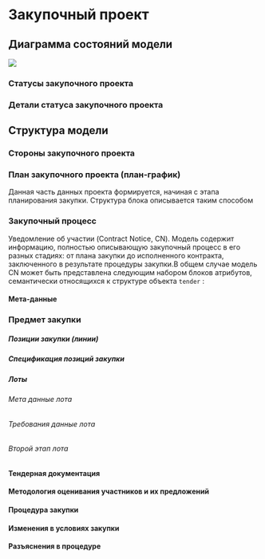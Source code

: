 # Закупочный проект
## Диаграмма состояний модели 
![](https://www.planttext.com/api/plantuml/png/fLDBRi8m4Dtx55vNoWMwYDYogLYmArrOZgaiEOOcJgkgGWeWLTrnXjw0eaP4KE0Aunjr0d4-_QYLM6NotioR6Vkv4niMcIHKX5nVt53FfsF5j9RwbbvIEDWKzf31niwedMAuXdTOmcwWCJxOERp15dBOuD-gm6dlYbJrJai4gFHZ-a3tkkq2nesy5x_dmsixdpFDXJfso647kNt6xzBEO6zJMao9uGSkW1Hi2w2n4Icd-szVSaho_BEQrbtF7P_WrHbHZawV2ANb3TubJCcXvCp8aNOmuaReG4HuSeYrSZo_ILMnvxC75WNVq4J72USYZeU9GiObURuCnqg4GXlNkQQ-rBGplRzvFYeG8yZ4xUsGUdDSiQeJGOsEqU6IgSTkWvoKAis-BQKcqM-SJidpaJOH7drVHA7Kx2Jfd5cy77JGydYbAVefipCxjGjIluSrieqSvpHI6J77ztP0U0ixkwW4tDAbmWg9rBuK3Y6Lbr0ni_DZULPo7Lm0t_Wd.png)
### Статусы закупочного проекта
[](/schema/definitions/codelists/tenderStatuses.csv)
### Детали статуса закупочного проекта
[](/schema/definitions/codelists/tenderStatusDetails.csv)
## Структура модели 
### Стороны закупочного проекта
[](/schema/data-models/CP/parties.schema.json)
### План закупочного проекта (план-график)
Данная часть данных проекта формируется, начиная с этапа планирования закупки. Структура блока описывается таким способом
[](/schema/data-models/CP/planning.schema.json)
### Закупочный процесс
Уведомление об участии (Contract Notice, CN). Модель содержит информацию, полностью описывающую закупочный процесс в его разных стадиях: от плана закупки до исполненного контракта, заключенного в результате процедуры закупки.В общем случае модель CN может быть представлена следующим набором блоков атрибутов, семантически относящихся к структуре объекта `tender` :  
#### Мета-данные 
[](/schema/data-models/CP/tender.meta/tender.schema.json)
### Предмет закупки
##### Позиции закупки (линии)
[](/schema/definitions/Tender/defs/cpTenderSubject.schema.json)
##### Спецификация позиций закупки
[](/schema/definitions/Metric/defs/tender.targets[*].schema.json)
##### Лоты 
###### Мета данные лота
###### Требования данные лота
###### Второй этап лота
#### Тендерная документация
#### Методология оценивания участников и их предложений
#### Процедура закупки
#### Изменения в условиях закупки
#### Разъяснения в процедуре
